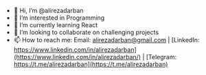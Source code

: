 - 👋 Hi, I’m @alirezadarban
- 👀 I’m interested in Programming
- 🌱 I’m currently learning React
- 💞️ I’m looking to collaborate on challenging projects
- 📫 How to reach me: Email: alirezadarban@gmail.com | [LinkedIn: https://www.linkedin.com/in/alirezadarban](https://www.linkedin.com/in/alirezadarban/) | [Telegram: https://t.me/alirezadarban](https://t.me/alirezadarban)

<!---
alirezadarban/alirezadarban is a ✨ special ✨ repository because its `README.md` (this file) appears on your GitHub profile.
You can click the Preview link to take a look at your changes.
--->
